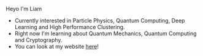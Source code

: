 Heyo I'm Liam
- Currently interested in Particle Physics, Quantum Computing, Deep Learning and High Performance Clustering. 
- Right now I'm learning about Quantum Mechanics, Quantum Computing and Cryptography.
- You can look at my website [here]!
<!---
branchguy/branchguy is a ✨ special ✨ repository because its `README.md` (this file) appears on your GitHub profile.
You can click the Preview link to take a look at your changes.
--->
[here]: https://www.liambranch.com

